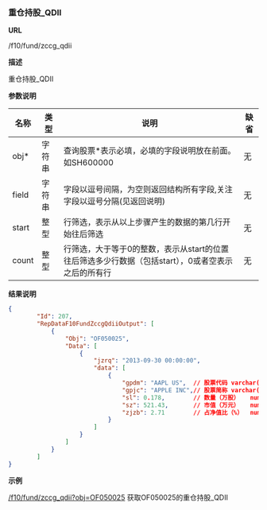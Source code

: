 
### 重仓持股_QDII

**URL**

/f10/fund/zccg_qdii

**描述**

重仓持股_QDII

**参数说明**

|名称|类型|说明|缺省|
| -------- | -------- | -------- | -------- |
|obj\*|字符串|查询股票\*表示必填，必填的字段说明放在前面。如SH600000|无|
|field|字符串|字段以逗号间隔，为空则返回结构所有字段,关注字段以逗号分隔(见返回说明)|无|
|start|整型|行筛选，表示从以上步骤产生的数据的第几行开始往后筛选|无|
|count|整型|行筛选，大于等于0的整数，表示从start的位置往后筛选多少行数据（包括start），0或者空表示之后的所有行|无|


**结果说明**

```json
{
        "Id": 207,
        "RepDataF10FundZccgQdiiOutput": [
            {
                "Obj": "OF050025",
                "Data": [
                    {
                        "jzrq": "2013-09-30 00:00:00",
                        "data": [
                            {
                                "gpdm": "AAPL US",	// 股票代码	varchar(20)
                                "gpjc": "APPLE INC",// 股票简称	varchar(200)
                                "sl": 0.178,		// 数量（万股）	numeric(19,3)
                                "sz": 521.43,		// 市值（万元）	numeric(19,2)
                                "zjzb": 2.71		// 占净值比（%）	numeric(19,2)
                            }
                        ]
                    }
				]
			}
   	 	]
}
```

**示例**

[/f10/fund/zccg_qdii?obj=OF050025]($APIHOST$/f10/fund/zccg_qdii?obj=OF050025)
获取OF050025的重仓持股_QDII  
